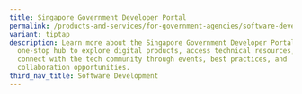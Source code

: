 ```yaml
---
title: Singapore Government Developer Portal
permalink: /products-and-services/for-government-agencies/software-development/sg-developer-portal/
variant: tiptap
description: Learn more about the Singapore Government Developer Portal, a
  one-stop hub to explore digital products, access technical resources, and
  connect with the tech community through events, best practices, and
  collaboration opportunities.
third_nav_title: Software Development
---
```

